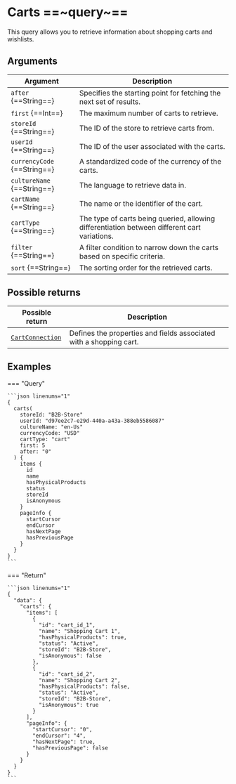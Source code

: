 # Carts ==~query~==

This query allows you to retrieve information about shopping carts and wishlists.

## Arguments

| Argument                        | Description                                                                                     |
|---------------------------------|-------------------------------------------------------------------------------------------------|
| `after` {==String==}            | Specifies the starting point for fetching the next set of results.                              |
| `first` {==Int==}               | The maximum number of carts to retrieve.                                                        |
| `storeId` {==String==}          | The ID of the store to retrieve carts from.                                                     |
| `userId` {==String==}           | The ID of the user associated with the carts.                                                   |
| `currencyCode` {==String==}     | A standardized code of the currency of the carts.                                               |
| `cultureName` {==String==}      | The language to retrieve data in.                                                               |
| `cartName` {==String==}         | The name or the identifier of the cart.                                                         |
| `cartType` {==String==}         | The type of carts being queried, allowing differentiation between different cart variations.    |
| `filter` {==String==}           | A filter condition to narrow down the carts based on specific criteria.                         |
| `sort` {==String==}             | The sorting order for the retrieved carts.                                                      |

## Possible returns

| Possible return                                         	| Description                                                             |
|---------------------------------------------------------	|------------------------------------------------------------------------	|
| [`CartConnection`](../objects/cart-connection.md)         |  Defines the properties and fields associated with a shopping cart.    	|

## Examples

=== "Query"

    ```json linenums="1"  
    {
      carts(
        storeId: "B2B-Store"
        userId: "d97ee2c7-e29d-440a-a43a-388eb5586087"
        cultureName: "en-Us"
        currencyCode: "USD"
        cartType: "cart"
        first: 5
        after: "0"
      ) {
        items {
          id
          name
          hasPhysicalProducts
          status
          storeId
          isAnonymous
        }
        pageInfo {
          startCursor
          endCursor
          hasNextPage
          hasPreviousPage
        }
      }
    }
    ```


=== "Return"

    ```json linenums="1"  
    {
      "data": {
        "carts": {
          "items": [
            {
              "id": "cart_id_1",
              "name": "Shopping Cart 1",
              "hasPhysicalProducts": true,
              "status": "Active",
              "storeId": "B2B-Store",
              "isAnonymous": false
            },
            {
              "id": "cart_id_2",
              "name": "Shopping Cart 2",
              "hasPhysicalProducts": false,
              "status": "Active",
              "storeId": "B2B-Store",
              "isAnonymous": true
            }
          ],
          "pageInfo": {
            "startCursor": "0",
            "endCursor": "4",
            "hasNextPage": true,
            "hasPreviousPage": false
          }
        }
      }
    }
    ```

